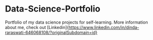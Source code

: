 # Data-Science-Portfolio
Portfolio of my data science projects for self-learning.
More information about me, check out [Linkedin]{https://www.linkedin.com/in/dinda-raraswati-646068108/?originalSubdomain=id}
